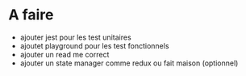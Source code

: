 # A faire
   -  ajouter jest pour les test unitaires
   -  ajoutet playground pour les test fonctionnels
   -  ajouter un read me correct
   -  ajouter un state manager comme redux ou fait maison (optionnel)
